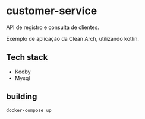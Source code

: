 # customer-service

API de registro e consulta de clientes.

Exemplo de aplicação da Clean Arch, utilizando kotlin.

## Tech stack

* Kooby
* Mysql

## building

    docker-compose up
